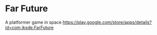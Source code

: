 # Far Future
 A platformer game in space
 https://play.google.com/store/apps/details?id=com.iksde.FarFuture

